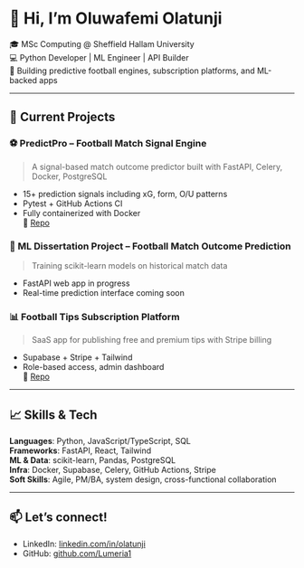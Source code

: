 # 👋 Hi, I’m Oluwafemi Olatunji

🎓 MSc Computing @ Sheffield Hallam University  
💻 Python Developer | ML Engineer | API Builder  
🚀 Building predictive football engines, subscription platforms, and ML-backed apps

---

## 🔧 Current Projects

### ⚽ PredictPro – Football Match Signal Engine
> A signal-based match outcome predictor built with FastAPI, Celery, Docker, PostgreSQL  
- 15+ prediction signals including xG, form, O/U patterns  
- Pytest + GitHub Actions CI  
- Fully containerized with Docker  
🔗 [Repo](https://github.com/Lumeria1/PredictPro)

### 🧠 ML Dissertation Project – Football Match Outcome Prediction
> Training scikit-learn models on historical match data  
- FastAPI web app in progress  
- Real-time prediction interface coming soon

### 📊 Football Tips Subscription Platform
> SaaS app for publishing free and premium tips with Stripe billing  
- Supabase + Stripe + Tailwind  
- Role-based access, admin dashboard  
🔗 [Repo](https://github.com/Lumeria1/football-tips-app)

---

## 📈 Skills & Tech
**Languages**: Python, JavaScript/TypeScript, SQL  
**Frameworks**: FastAPI, React, Tailwind  
**ML & Data**: scikit-learn, Pandas, PostgreSQL  
**Infra**: Docker, Supabase, Celery, GitHub Actions, Stripe  
**Soft Skills**: Agile, PM/BA, system design, cross-functional collaboration

---

## 📫 Let’s connect!
- LinkedIn: [linkedin.com/in/olatunji](https://linkedin.com/in/olatunji)
- GitHub: [github.com/Lumeria1](https://github.com/Lumeria1)
